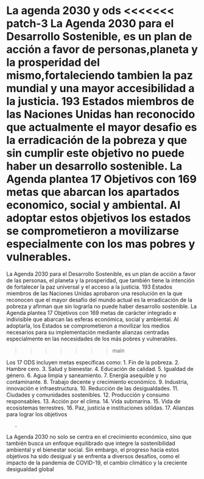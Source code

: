 La agenda 2030 y ods
<<<<<<< patch-3
La Agenda 2030 para el Desarrollo Sostenible, es un plan de acción a favor de personas,planeta y la prosperidad del mismo,fortaleciendo tambien la paz mundial y una mayor accesibilidad a la justicia. 
193 Estados miembros de las Naciones Unidas han reconocido que actualmente el mayor desafio es la erradicación de la pobreza y que sin cumplir este objetivo no puede haber un desarrollo sostenible.
La Agenda plantea 17 Objetivos con 169 metas que abarcan los apartados economico, social y ambiental. Al adoptar estos objetivos los estados se comprometieron a movilizarse especialmente con los mas pobres y vulnerables.
=======
La Agenda 2030 para el Desarrollo Sostenible, es un plan de acción a favor de las personas, el planeta y la prosperidad, que también tiene la intención de fortalecer la paz universal y el acceso a la justicia.
193 Estados miembros de las Naciones Unidas aprobaron una resolución en la que reconocen que el mayor desafío del mundo actual es la erradicación de la pobreza y afirman que sin lograrla no puede haber desarrollo sostenible.
La Agenda plantea 17 Objetivos con 169 metas de carácter integrado e indivisible que abarcan las esferas económica, social y ambiental. Al adoptarla, los Estados se comprometieron a movilizar los medios necesarios para su implementación mediante alianzas centradas especialmente en las necesidades de los más pobres y vulnerables.
>>>>>>> main

Los 17 ODS incluyen metas específicas como:
    1. Fin de la pobreza.
    2. Hambre cero.
    3. Salud y bienestar.
    4. Educación de calidad.
    5. Igualdad de género.
    6. Agua limpia y saneamiento.
    7. Energía asequible y no contaminante.
    8. Trabajo decente y crecimiento económico.
    9. Industria, innovación e infraestructura.
    10. Reducción de las desigualdades.
    11. Ciudades y comunidades sostenibles.
    12. Producción y consumo responsables.
    13. Acción por el clima.
    14. Vida submarina.
    15. Vida de ecosistemas terrestres.
    16. Paz, justicia e instituciones sólidas.
    17. Alianzas para lograr los objetivos
       
       .
La Agenda 2030 no solo se centra en el crecimiento económico, sino que también busca un enfoque equilibrado que integre la sostenibilidad ambiental y el bienestar social. Sin embargo, el progreso hacia estos objetivos ha sido desigual y se enfrenta a diversos desafíos, como el impacto de la pandemia de COVID-19, el cambio climático y la creciente desigualdad global


